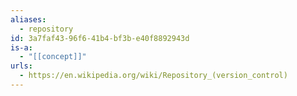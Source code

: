 ```yaml
---
aliases:
  - repository
id: 3a7faf43-96f6-41b4-bf3b-e40f8892943d
is-a:
  - "[[concept]]"
urls:
  - https://en.wikipedia.org/wiki/Repository_(version_control)
---
```

